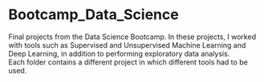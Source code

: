 # Bootcamp_Data_Science
Final projects from the Data Science Bootcamp. In these projects, I worked with tools such as Supervised and Unsupervised Machine Learning and Deep Learning, in addition to performing exploratory data analysis.  
Each folder contains a different project in which different tools had to be used.
